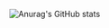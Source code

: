 ![Anurag's GitHub stats](https://github-readme-stats.vercel.app/pin/api?username=zPiste&show_icons=true&theme=monokai)
